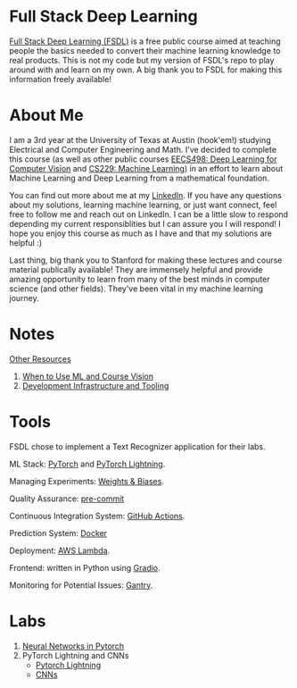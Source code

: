 # Full Stack Deep Learning
[Full Stack Deep Learning (FSDL)](https://fullstackdeeplearning.com/course/2022/) is a free public course aimed at teaching people the basics needed to convert their machine learning knowledge to real products. This is not my code but my version of FSDL's repo to play around with and learn on my own. A big thank you to FSDL for making this information freely available!

# About Me
I am a 3rd year at the University of Texas at Austin (hook'em!) studying Electrical and Computer Engineering and Math. I've decided to complete this course (as well as other public courses [EECS498: Deep Learning for Computer Vision](https://github.com/bensmidt/EECS-498-DL-Computer-Vision) and [CS229: Machine Learning](https://github.com/bensmidt/CS229-ML-Autumn-2018)) in an effort to learn about Machine Learning and Deep Learning from a mathematical foundation. 

You can find out more about me at my [LinkedIn](https://www.linkedin.com/in/benjamin-smidt/). If you have any questions about my solutions, learning machine learning, or just want connect, feel free to follow me and reach out on LinkedIn. I can be a little slow to respond depending my current responsiblities but I can assure you I will respond! I hope you enjoy this course as much as I have and that my solutions are helpful :)

Last thing, big thank you to Stanford for making these lectures and course material publically available! They are immensely helpful and provide amazing opportunity to learn from many of the best minds in computer science (and other fields). They've been vital in my machine learning journey. 

# Notes
[Other Resources](https://github.com/bensmidt/Full-Stack-Deep-Learning/blob/master/LecNotes/OtherResources.md)
1. [When to Use ML and Course Vision](https://github.com/bensmidt/Full-Stack-Deep-Learning/blob/master/LecNotes/1-UsingML_CourseVision.md)
2. [Development Infrastructure and Tooling](https://github.com/bensmidt/Full-Stack-Deep-Learning/blob/master/LecNotes/2-DevInfTool.md)

# Tools

FSDL chose to implement a Text Recognizer application for their labs.

ML Stack: [PyTorch](https://pytorch.org/) and [PyTorch Lightning](https://www.pytorchlightning.ai/).

Managing Experiments: [Weights & Biases](https://docs.wandb.ai/).

Quality Assurance: [pre-commit](https://pre-commit.com/)

Continuous Integration System: [GitHub Actions](https://docs.github.com/en/actions).

Prediction System: [Docker](https://docs.docker.com/)

Deployment: [AWS Lambda](https://aws.amazon.com/lambda/).

Frontend: written in Python using [Gradio](https://gradio.app/docs).

Monitoring for Potential Issues: [Gantry](https://gantry.io/).

# Labs
1. [Neural Networks in Pytorch](https://github.com/bensmidt/Full-Stack-Deep-Learning/blob/master/lab01/notebooks/lab01_pytorch.ipynb)
2. PyTorch Lightning and CNNs
    - [Pytorch Lightning](https://github.com/bensmidt/Full-Stack-Deep-Learning/blob/master/lab02/notebooks/lab02a_lightning.ipynb)
    - [CNNs](https://github.com/bensmidt/Full-Stack-Deep-Learning/blob/master/lab02/notebooks/lab02b_cnn.ipynb)

